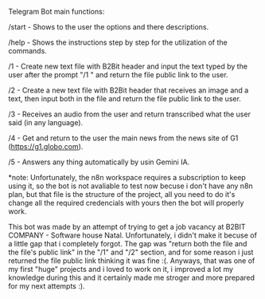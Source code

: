 Telegram Bot main functions:

/start - Shows to the user the options and there descriptions.

/help - Shows the instructions step by step for the utilization of the commands.

/1 - Create new text file with B2Bit header and input the text typed by the user after the prompt "/1 " and return the file public link to the user.

/2 - Create a new text file with B2Bit header that receives an image and a text, then input both in the file and return the file public link to the user.

/3 - Receives an audio from the user and return transcribed what the user said (in any language).

/4 - Get and return to the user the main news from the news site of G1 (https://g1.globo.com).

/5 - Answers any thing automatically by usin Gemini IA.

*note: Unfortunately, the n8n workspace requires a subscription to keep using it, so the bot is not avaliable to test now becuse i don't have any n8n plan,
but that file is the structure of the project, all you need to do it's change all the required credencials with yours then the bot will properly work.

This bot was made by an attempt of trying to get a job vacancy at B2BIT COMPANY - Software house Natal. Unfortunately, i didn't make it becuse of a little gap that i completely forgot.
The gap was "return both the file and the file's public link" in the "/1" and "/2" section, and for some reason i just returned the file public link thinking it was fine :(.
Anyways, that was one of my first "huge" projects and i loved to work on it, i improved a lot my knowledge during this and it certainly made me stroger and more prepared for my next attempts :).
